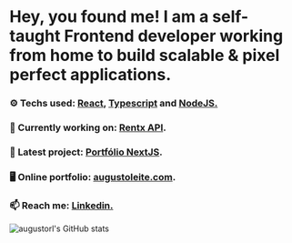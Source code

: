 

# Hey, you found me! I am a self-taught Frontend developer working from home to build scalable & pixel perfect applications.

### ⚙ Techs used: <a href="https://pt-br.reactjs.org/"> React,</a> <a href="https://www.typescriptlang.org/"> Typescript</a> and  <a href="https://nodejs.org/en/"> NodeJS.</a> 


### 🌱 Currently working on: [Rentx API](https://github.com/augustorl/Ignite-CarAPI).



### 🔭 Latest project: [Portfólio NextJS](https://github.com/augustorl/portfolio-nextjs).


### 🖥 Online portfolio: [augustoleite.com](https://augustoleite.com).


### 📫 Reach me: <a href="https://linkedin.com/in/augustorl"> Linkedin.</a> 


![augustorl's GitHub stats](https://github-readme-stats.vercel.app/api?username=augustorl&show_icons=true&theme=dracula)
<!--
**augustorl/augustorl** is a ✨ _special_ ✨ repository because its `README.md` (this file) appears on your GitHub profile.

Here are some ideas to get you started:

- 🔭 I’m currently working on ...
- 🌱 I’m currently learning ...
- 👯 I’m looking to collaborate on ...
- 🤔 I’m looking for help with ...
- 💬 Ask me about ...
- 📫 How to reach me: ...
- 😄 Pronouns: ...
- ⚡ Fun fact: ...
-->
